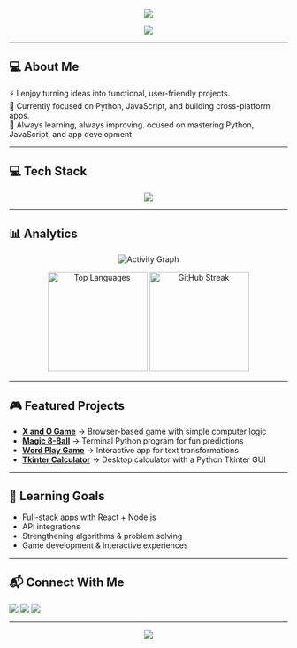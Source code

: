 <!-- Banner -->
<p align="center">
  <img src="https://capsule-render.vercel.app/api?type=waving&color=0:4A90E2,100:9013FE&height=200&section=header&text=I’m%20Kai&fontSize=50&fontColor=ffffff&animation=fadeIn&fontAlignY=35" />
</p>

<!-- Typing effect -->
<p align="center">
  <img src="https://readme-typing-svg.demolab.com?font=Fira+Code&size=24&duration=3000&pause=1000&center=true&vCenter=true&width=500&lines=Always+Learning+%26+Building;" />
</p>

---

## 💻 About Me 
⚡ I enjoy turning ideas into functional, user-friendly projects.  
🎯 Currently focused on Python, JavaScript, and building cross-platform apps.  
🌱 Always learning, always improving.
ocused on mastering Python, JavaScript, and app development.  

---

## 💻 Tech Stack

<p align="center">
  <img src="https://skillicons.dev/icons?i=python,javascript,react,html,css,git,github,figma,ai,blender,vscode&theme=dark" />
</p>

---

## 📊 Analytics

<p align="center">
  <img src="https://github-readme-activity-graph.vercel.app/graph?username=kaiintech&theme=tokyo-night&hide_border=true" alt="Activity Graph"/>
</p>

<p align="center">
  <img src="https://github-readme-stats.vercel.app/api/top-langs/?username=kaiintech&layout=compact&theme=tokyonight&hide_border=true" height="180px" alt="Top Languages"/>
  <img src="https://github-readme-streak-stats.herokuapp.com/?user=kaiintech&theme=tokyonight&hide_border=true" height="180px" alt="GitHub Streak"/>
</p>


---

## 🎮 Featured Projects

- **[X and O Game](https://github.com/kaiintech/x-and-o-game)** → Browser-based game with simple computer logic  
- **[Magic 8-Ball](https://github.com/kaiintech/python-magic-8-ball)** → Terminal Python program for fun predictions  
- **[Word Play Game](https://github.com/kaiintech/word-play-game)** → Interactive app for text transformations  
- **[Tkinter Calculator](https://github.com/kaiintech/tkinter-calculator)** → Desktop calculator with a Python Tkinter GUI  

---

## 🌱 Learning Goals

- Full-stack apps with React + Node.js  
- API integrations  
- Strengthening algorithms & problem solving  
- Game development & interactive experiences  

---

## 📬 Connect With Me
<p>
  <a href="https://github.com/kaiintech">
    <img src="https://img.shields.io/badge/GitHub-181717?style=for-the-badge&logo=github&logoColor=white" />
  </a>
  <a href="https://www.codewars.com/users/Kaiintech">
    <img src="https://img.shields.io/badge/Codewars-B1361E?style=for-the-badge&logo=codewars&logoColor=white" />
  </a>
  <a href="mailto:kaiintech2@gmail.com">
    <img src="https://img.shields.io/badge/Email-D14836?style=for-the-badge&logo=gmail&logoColor=white" />
  </a>
</p>


---

<p align="center">
  <img src="https://capsule-render.vercel.app/api?type=waving&color=0:9013FE,100:4A90E2&height=120&section=footer"/>
</p>
